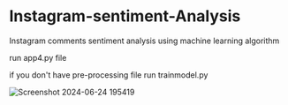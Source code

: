 # Instagram-sentiment-Analysis
Instagram comments sentiment analysis using machine learning algorithm

run app4.py file

if you don't have pre-processing file run trainmodel.py

![Screenshot 2024-06-24 195419](https://github.com/Abhijit379/Instagram-sentiment-Analysis/assets/143471302/e9c93bf3-3c07-47de-9bf8-a53b433365b6)

